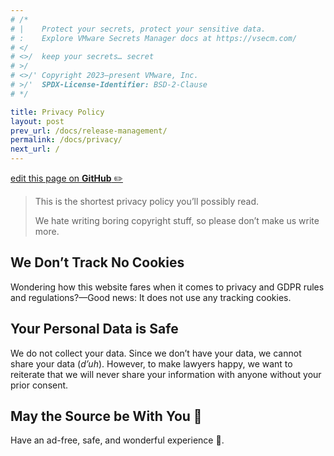```yaml
---
# /*
# |    Protect your secrets, protect your sensitive data.
# :    Explore VMware Secrets Manager docs at https://vsecm.com/
# </
# <>/  keep your secrets… secret
# >/
# <>/' Copyright 2023–present VMware, Inc.
# >/'  SPDX-License-Identifier: BSD-2-Clause
# */

title: Privacy Policy
layout: post
prev_url: /docs/release-management/
permalink: /docs/privacy/
next_url: /
---
```


<p class="github-button"
><a href="https://github.com/vmware-tanzu/secrets-manager/blob/main/docs/_pages/0990-privacy.md"
>edit this page on <strong>GitHub</strong> ✏️</a></p>

> This is the shortest privacy policy you’ll possibly read.
>
> We hate writing boring copyright stuff, so please don’t make us write more.

## We Don’t Track No Cookies

Wondering how this website fares when it comes to privacy and GDPR rules and
regulations?—Good news: It does not use any tracking cookies.

## Your Personal Data is Safe

We do not collect your data. Since we don’t have your data, we cannot share your
data (*d’uh*). However, to make lawyers happy, we want to reiterate that
we will never share your information with anyone without your prior consent.

## May the Source be With You 🦄

Have an ad-free, safe, and wonderful experience 🎉.